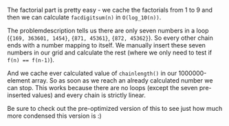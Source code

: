 The factorial part is pretty easy - we cache the factorials from 1 to 9 and then we can calculate `facdigitsum(n)` in `O(log_10(n))`.

The problemdescription tells us there are only seven numbers in a loop (`{169, 363601, 1454}`, `{871, 45361}`, `{872, 45362}`).
So every other chain ends with a number mapping to itself. We manually insert these seven numbers in our grid and calculate the rest (where we only need to test if `f(n) == f(n-1)`).

And we cache ever calculated value of `chainlength()` in our 1000000-element array. So as soon as we reach an already calculated number we can stop.
This works because there are no loops (except the seven pre-inserted values) and every chain is strictly linear.

Be sure to check out the pre-optimized version of this to see just how much more condensed this version is :)